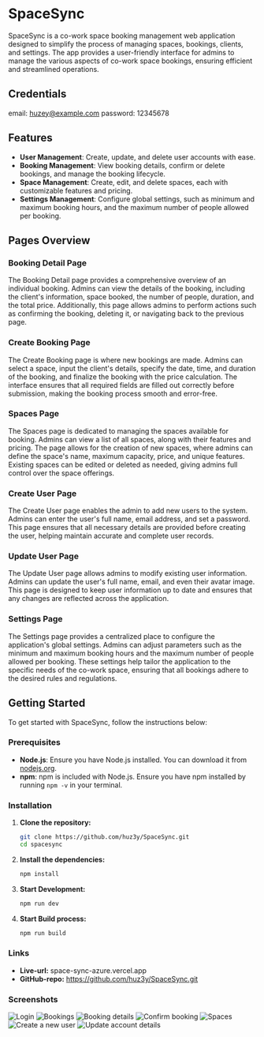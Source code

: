 # SpaceSync

SpaceSync is a co-work space booking management web application designed to simplify the process of managing spaces, bookings, clients, and settings. The app provides a user-friendly interface for admins to manage the various aspects of co-work space bookings, ensuring efficient and streamlined operations.

## Credentials

email: huzey@example.com
password: 12345678

## Features

- **User Management**: Create, update, and delete user accounts with ease.
- **Booking Management**: View booking details, confirm or delete bookings, and manage the booking lifecycle.
- **Space Management**: Create, edit, and delete spaces, each with customizable features and pricing.
- **Settings Management**: Configure global settings, such as minimum and maximum booking hours, and the maximum number of people allowed per booking.

## Pages Overview

### Booking Detail Page

The Booking Detail page provides a comprehensive overview of an individual booking. Admins can view the details of the booking, including the client's information, space booked, the number of people, duration, and the total price. Additionally, this page allows admins to perform actions such as confirming the booking, deleting it, or navigating back to the previous page.

### Create Booking Page

The Create Booking page is where new bookings are made. Admins can select a space, input the client's details, specify the date, time, and duration of the booking, and finalize the booking with the price calculation. The interface ensures that all required fields are filled out correctly before submission, making the booking process smooth and error-free.

### Spaces Page

The Spaces page is dedicated to managing the spaces available for booking. Admins can view a list of all spaces, along with their features and pricing. The page allows for the creation of new spaces, where admins can define the space's name, maximum capacity, price, and unique features. Existing spaces can be edited or deleted as needed, giving admins full control over the space offerings.

### Create User Page

The Create User page enables the admin to add new users to the system. Admins can enter the user's full name, email address, and set a password. This page ensures that all necessary details are provided before creating the user, helping maintain accurate and complete user records.

### Update User Page

The Update User page allows admins to modify existing user information. Admins can update the user's full name, email, and even their avatar image. This page is designed to keep user information up to date and ensures that any changes are reflected across the application.

### Settings Page

The Settings page provides a centralized place to configure the application's global settings. Admins can adjust parameters such as the minimum and maximum booking hours and the maximum number of people allowed per booking. These settings help tailor the application to the specific needs of the co-work space, ensuring that all bookings adhere to the desired rules and regulations.

## Getting Started

To get started with SpaceSync, follow the instructions below:

### Prerequisites

- **Node.js**: Ensure you have Node.js installed. You can download it from [nodejs.org](https://nodejs.org/).
- **npm**: npm is included with Node.js. Ensure you have npm installed by running `npm -v` in your terminal.

### Installation

1. **Clone the repository:**

   ```bash
   git clone https://github.com/huz3y/SpaceSync.git
   cd spacesync
   ```

2. **Install the dependencies:**
   ```bash
   npm install
   ```
3. **Start Development:**

   ```bash
   npm run dev
   ```

4. **Start Build process:**
   ```bash
   npm run build
   ```

### Links

- **Live-url:** space-sync-azure.vercel.app
- **GitHub-repo:** https://github.com/huz3y/SpaceSync.git

### Screenshots

![Login](./screenshots/screenshot1.png)
![Bookings](./screenshots/screenshot2.png)
![Booking details](./screenshots/screenshot3.png)
![Confirm booking](./screenshots/screenshot4.png)
![Spaces](./screenshots/screenshot5.png)
![Create a new user](./screenshots/screenshot6.png)
![Update account details](./screenshots/screenshot7.png)
